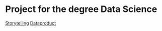 # Project for the degree Data Science
[Storytelling](https://storytellingsatellites.streamlit.app/)
[Dataproduct](https://distributionofsatellites.streamlit.app/)
